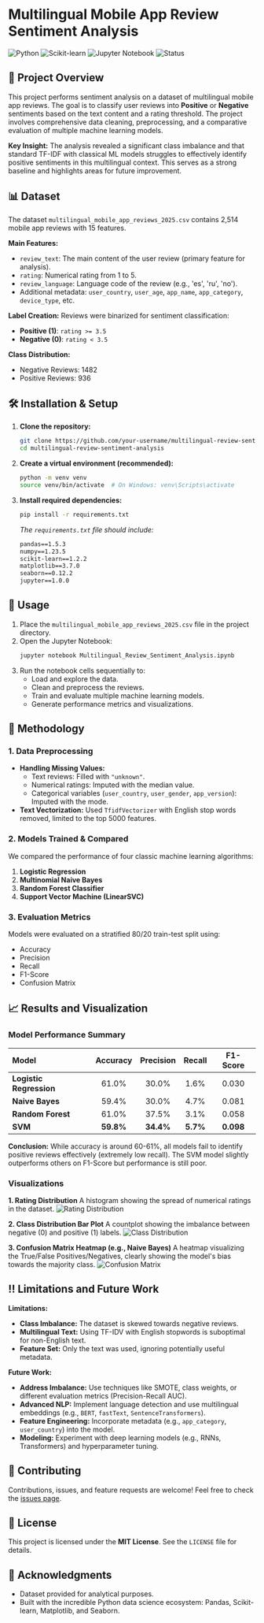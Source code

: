 # Multilingual Mobile App Review Sentiment Analysis

![Python](https://img.shields.io/badge/Python-3.8%2B-blue)
![Scikit-learn](https://img.shields.io/badge/Library-Scikit--learn-orange)
![Jupyter Notebook](https://img.shields.io/badge/Notebook-Jupyter-orange)
![Status](https://img.shields.io/badge/Status-Analysis%20Complete-success)

## 📖 Project Overview

This project performs sentiment analysis on a dataset of multilingual mobile app reviews. The goal is to classify user reviews into **Positive** or **Negative** sentiments based on the text content and a rating threshold. The project involves comprehensive data cleaning, preprocessing, and a comparative evaluation of multiple machine learning models.

**Key Insight:** The analysis revealed a significant class imbalance and that standard TF-IDF with classical ML models struggles to effectively identify positive sentiments in this multilingual context. This serves as a strong baseline and highlights areas for future improvement.

## 📊 Dataset

The dataset `multilingual_mobile_app_reviews_2025.csv` contains 2,514 mobile app reviews with 15 features.

**Main Features:**
*   `review_text`: The main content of the user review (primary feature for analysis).
*   `rating`: Numerical rating from 1 to 5.
*   `review_language`: Language code of the review (e.g., 'es', 'ru', 'no').
*   Additional metadata: `user_country`, `user_age`, `app_name`, `app_category`, `device_type`, etc.

**Label Creation:**
Reviews were binarized for sentiment classification:
*   **Positive (1)**: `rating >= 3.5`
*   **Negative (0)**: `rating < 3.5`

**Class Distribution:**
*   Negative Reviews: 1482
*   Positive Reviews: 936

## 🛠️ Installation & Setup

1.  **Clone the repository:**
    ```bash
    git clone https://github.com/your-username/multilingual-review-sentiment-analysis.git
    cd multilingual-review-sentiment-analysis
    ```

2.  **Create a virtual environment (recommended):**
    ```bash
    python -m venv venv
    source venv/bin/activate  # On Windows: venv\Scripts\activate
    ```

3.  **Install required dependencies:**
    ```bash
    pip install -r requirements.txt
    ```
    *The `requirements.txt` file should include:*
    ```txt
    pandas==1.5.3
    numpy==1.23.5
    scikit-learn==1.2.2
    matplotlib==3.7.0
    seaborn==0.12.2
    jupyter==1.0.0
    ```

## 🚀 Usage

1.  Place the `multilingual_mobile_app_reviews_2025.csv` file in the project directory.
2.  Open the Jupyter Notebook:
    ```bash
    jupyter notebook Multilingual_Review_Sentiment_Analysis.ipynb
    ```
3.  Run the notebook cells sequentially to:
    *   Load and explore the data.
    *   Clean and preprocess the reviews.
    *   Train and evaluate multiple machine learning models.
    *   Generate performance metrics and visualizations.

## 🔬 Methodology

### 1. Data Preprocessing
*   **Handling Missing Values:**
    *   Text reviews: Filled with `"unknown"`.
    *   Numerical ratings: Imputed with the median value.
    *   Categorical variables (`user_country`, `user_gender`, `app_version`): Imputed with the mode.
*   **Text Vectorization:** Used `TfidfVectorizer` with English stop words removed, limited to the top 5000 features.

### 2. Models Trained & Compared
We compared the performance of four classic machine learning algorithms:
1.  **Logistic Regression**
2.  **Multinomial Naive Bayes**
3.  **Random Forest Classifier**
4.  **Support Vector Machine (LinearSVC)**

### 3. Evaluation Metrics
Models were evaluated on a stratified 80/20 train-test split using:
*   Accuracy
*   Precision
*   Recall
*   F1-Score
*   Confusion Matrix

## 📈 Results and Visualization

### Model Performance Summary
| Model | Accuracy | Precision | Recall | F1-Score |
| :--- | :---: | :---: | :---: | :---: |
| **Logistic Regression** | 61.0% | 30.0% | 1.6% | 0.030 |
| **Naive Bayes** | 59.4% | 30.0% | 4.7% | 0.081 |
| **Random Forest** | 61.0% | 37.5% | 3.1% | 0.058 |
| **SVM** | **59.8%** | **34.4%** | **5.7%** | **0.098** |

**Conclusion:** While accuracy is around 60-61%, all models fail to identify positive reviews effectively (extremely low recall). The SVM model slightly outperforms others on F1-Score but performance is still poor.

### Visualizations

**1. Rating Distribution**
A histogram showing the spread of numerical ratings in the dataset.
![Rating Distribution](images/rating_distribution.png)

**2. Class Distribution Bar Plot**
A countplot showing the imbalance between negative (0) and positive (1) labels.
![Class Distribution](images/class_distribution.png)

**3. Confusion Matrix Heatmap (e.g., Naive Bayes)**
A heatmap visualizing the True/False Positives/Negatives, clearly showing the model's bias towards the majority class.
![Confusion Matrix](images/confusion_matrix.png)

## ‼️ Limitations and Future Work

**Limitations:**
*   **Class Imbalance:** The dataset is skewed towards negative reviews.
*   **Multilingual Text:** Using TF-IDV with English stopwords is suboptimal for non-English text.
*   **Feature Set:** Only the text was used, ignoring potentially useful metadata.

**Future Work:**
*   **Address Imbalance:** Use techniques like SMOTE, class weights, or different evaluation metrics (Precision-Recall AUC).
*   **Advanced NLP:** Implement language detection and use multilingual embeddings (e.g., `BERT`, `fastText`, `SentenceTransformers`).
*   **Feature Engineering:** Incorporate metadata (e.g., `app_category`, `user_country`) into the model.
*   **Modeling:** Experiment with deep learning models (e.g., RNNs, Transformers) and hyperparameter tuning.

## 👥 Contributing

Contributions, issues, and feature requests are welcome! Feel free to check the [issues page](https://github.com/your-username/multilingual-review-sentiment-analysis/issues).

## 📜 License

This project is licensed under the **MIT License**. See the `LICENSE` file for details.

## 🙏 Acknowledgments

*   Dataset provided for analytical purposes.
*   Built with the incredible Python data science ecosystem: Pandas, Scikit-learn, Matplotlib, and Seaborn.
